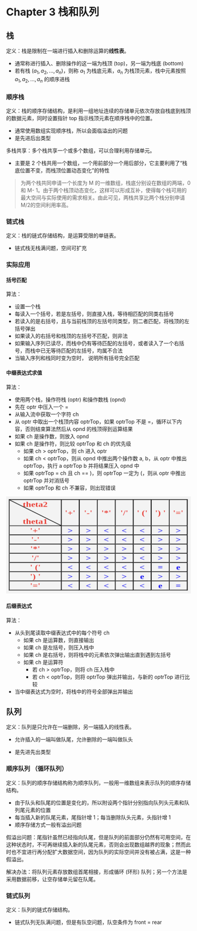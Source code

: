 # Chapter 3 栈和队列

## 栈

定义：栈是限制在一端进行插入和删除运算的**线性表**。

- 通常称进行插入、删除操作的这一端为栈顶 (top)，另一端为栈底 (bottom)
- 若有栈 $(a_1, a_2, ..., a_n)$，则称 $a_1$ 为栈底元素，$a_n$ 为栈顶元素，栈中元素按照 $a_1, a_2, ..., a_n$ 的顺序进栈

### 顺序栈

定义：栈的顺序存储结构，是利用一组地址连续的存储单元依次存放自栈底到栈顶的数据元素，同时设置指针 top 指示栈顶元素在顺序栈中的位置。

- 通常使用数组实现顺序栈，所以会面临溢出的问题
- 是先进后出类型

多栈共享：多个栈共享一个或多个数组，可以合理利用存储单元。

- 主要是 2 个栈共用一个数组，一个用前部分一个用后部分，它主要利用了“栈底位置不变，而栈顶位置动态变化”的特性

> 为两个栈共同申请一个长度为 M 的一维数组，栈底分别设在数组的两端，0 和 M- 1。由于两个栈顶动态变化，这样可以形成互补，使得每个栈可用的最大空间与实际使用的需求相关。由此可见，两栈共享比两个栈分别申请M/2的空间利用率高。

### 链式栈

定义：栈的链式存储结构，是运算受限的单链表。

- 链式栈无栈满问题，空间可扩充

### 实际应用

#### 括号匹配

算法：

- 设置一个栈
- 每读入一个括号，若是左括号，则直接入栈，等待相匹配的同类右括号
- 若读入的是右括号，且与当前栈顶的左括号同类型，则二者匹配，将栈顶的左括号弹出
- 如果读入的右括号和栈顶的左括号不匹配，则非法
- 如果输入序列已读尽，而栈中仍有等待匹配的左括号，或者读入了一个右括号，而栈中已无等待匹配的左括号，均属不合法
- 当输入序列和栈同时变为空时， 说明所有括号完全匹配

#### 中缀表达式求值

算法：

- 使用两个栈，操作符栈 (optr) 和操作数栈 (opnd)
- 先在 optr 中压入一个 =
- 从输入流中获取一个字符 ch
- 从 optr 中取出一个栈顶内容 optrTop，如果 optrTop 不是 =，循环以下内容，否则结束算法然后从 opnd 的栈顶得到运算结果
- 如果 ch 是操作数，则放入 opnd
- 如果 ch 是操作符，则比较 optrTop 和 ch 的优先级
  - 如果 ch > optrTop，则 ch 进入 optr
  - 如果 ch < optrTop，则从 opnd 中推出两个操作数 a, b，从 optr 中推出 optrTop，执行 a optrTop b 并将结果压入 opnd 中
  - 如果 optrTop = ch 且 ch == )，则 optrTop 一定为 (，则从 optr 中推出 optrTop 并对消括号
  - 如果 optrTop 和 ch 不兼容，则出现错误

![optr](resources/optr.png)

#### 后缀表达式

算法：

- 从头到尾读取中缀表达式中的每个符号 ch
  - 如果 ch 是运算数，则直接输出
  - 如果 ch 是左括号，则压入栈中
  - 如果 ch 是右括号，则将栈中的元素依次弹出输出直到遇到左括号
  - 如果 ch 是运算符
    - 若 ch > optrTop，则将 ch 压入栈中
    - 若 ch < optrTop，则将 optrTop 弹出并输出，与新的 optrTop 进行比较
- 当中缀表达式为空时，将栈中的符号全部弹出并输出

## 队列

定义：队列是只允许在一端删除，另一端插入的线性表。

- 允许插入的一端叫做队尾，允许删除的一端叫做队头

- 是先进先出类型

### 顺序队列 （循环队列）

定义：队列的顺序存储结构称为顺序队列，一般用一维数组来表示队列的顺序存储结构。

- 由于队头和队尾的位置是变化的，所以附设两个指针分别指向队列头元素和队列尾元素的位置
- 每当插入新的队尾元素，尾指针增 1；每当删除队头元素，头指针增 1
- 顺序存储方式一般有溢出问题

假溢出问题：尾指针虽然已经指向队尾，但是队列的前面部分仍然有可用空间，在这种状态时，不可再继续插入新的队尾元素，否则会出现数组越界的现象；然而此时也不宜进行再分配扩大数据空间，因为队列的实际空间并没有被占满，这是一种假溢出。

解决办法：将队列元素存放数组首尾相接，形成循环 (环形) 队列；另一个方法是采用数据前移，让空存储单元留在队尾。

### 链式队列

定义：队列的链式存储结构。

- 链式队列无队满问题，但是有队空问题，队空条件为 front = rear

